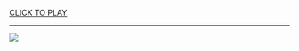 
<a href="https://premium76.site?title=planes_games_unblocked&ref=13M">CLICK TO PLAY</a></h3>
<hr>

<a href="https://premium76.site?title=planes_games_unblocked&ref=13M"><img src="https://clearcache.store/games.png"></a>



